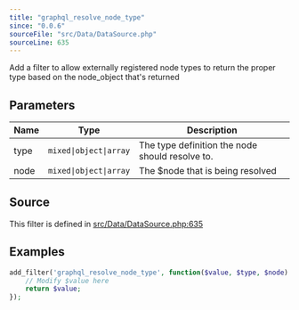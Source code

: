 ```yaml
---
title: "graphql_resolve_node_type"
since: "0.0.6"
sourceFile: "src/Data/DataSource.php"
sourceLine: 635
---
```



Add a filter to allow externally registered node types to return the proper type
based on the node_object that's returned

## Parameters

| Name | Type | Description |
|------|------|-------------|
| type | `mixed\|object\|array` | The type definition the node should resolve to. |
| node | `mixed\|object\|array` | The $node that is being resolved |




## Source

This filter is defined in [src/Data/DataSource.php:635](https://github.com/wp-graphql/wp-graphql/blob/develop/src/Data/DataSource.php#L635)


## Examples

```php
add_filter('graphql_resolve_node_type', function($value, $type, $node) {
    // Modify $value here
    return $value;
});
```